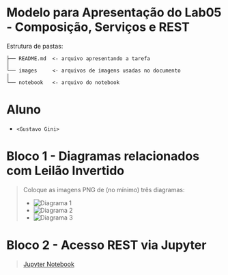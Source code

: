 # Modelo para Apresentação do Lab05 - Composição, Serviços e REST

Estrutura de pastas:

~~~
├── README.md  <- arquivo apresentando a tarefa
│
└── images     <- arquivos de imagens usadas no documento
│
└── notebook   <- arquivo do notebook
~~~

# Aluno
* `<Gustavo Gini>`

# Bloco 1 - Diagramas relacionados com Leilão Invertido

> Coloque as imagens PNG de (no mínimo) três diagramas:
> * ![Diagrama 1](images/Diagrama01.png)
> * ![Diagrama 2](images/Diagrama02.png)
> * ![Diagrama 3](images/Diagrama03.png)

# Bloco 2 - Acesso REST via Jupyter

>[Jupyter Notebook](notebook/lab5-Gustavo.ipynb)